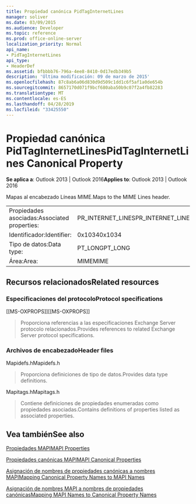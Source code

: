 ```yaml
---
title: Propiedad canónica PidTagInternetLines
manager: soliver
ms.date: 03/09/2015
ms.audience: Developer
ms.topic: reference
ms.prod: office-online-server
localization_priority: Normal
api_name:
- PidTagInternetLines
api_type:
- HeaderDef
ms.assetid: bfbbbb76-796a-4ee8-8410-0d17edb349b5
description: 'Última modificación: 09 de marzo de 2015'
ms.openlocfilehash: 87c8ab6a06d830d9d509c1dd1c6f5af1a0de654b
ms.sourcegitcommit: 8657170d071f9bcf680aba50b9c07f2a4fb82283
ms.translationtype: MT
ms.contentlocale: es-ES
ms.lasthandoff: 04/28/2019
ms.locfileid: "33425550"
---
```

# <a name="pidtaginternetlines-canonical-property"></a><span data-ttu-id="a6181-103">Propiedad canónica PidTagInternetLines</span><span class="sxs-lookup"><span data-stu-id="a6181-103">PidTagInternetLines Canonical Property</span></span>

  
  
<span data-ttu-id="a6181-104">**Se aplica a**: Outlook 2013 | Outlook 2016</span><span class="sxs-lookup"><span data-stu-id="a6181-104">**Applies to**: Outlook 2013 | Outlook 2016</span></span> 
  
<span data-ttu-id="a6181-105">Mapas al encabezado Líneas MIME.</span><span class="sxs-lookup"><span data-stu-id="a6181-105">Maps to the MIME Lines header.</span></span>
  
|||
|:-----|:-----|
|<span data-ttu-id="a6181-106">Propiedades asociadas:</span><span class="sxs-lookup"><span data-stu-id="a6181-106">Associated properties:</span></span>  <br/> |<span data-ttu-id="a6181-107">PR_INTERNET_LINES</span><span class="sxs-lookup"><span data-stu-id="a6181-107">PR_INTERNET_LINES</span></span>  <br/> |
|<span data-ttu-id="a6181-108">Identificador:</span><span class="sxs-lookup"><span data-stu-id="a6181-108">Identifier:</span></span>  <br/> |<span data-ttu-id="a6181-109">0x1034</span><span class="sxs-lookup"><span data-stu-id="a6181-109">0x1034</span></span>  <br/> |
|<span data-ttu-id="a6181-110">Tipo de datos:</span><span class="sxs-lookup"><span data-stu-id="a6181-110">Data type:</span></span>  <br/> |<span data-ttu-id="a6181-111">PT_LONG</span><span class="sxs-lookup"><span data-stu-id="a6181-111">PT_LONG</span></span>  <br/> |
|<span data-ttu-id="a6181-112">Área:</span><span class="sxs-lookup"><span data-stu-id="a6181-112">Area:</span></span>  <br/> |<span data-ttu-id="a6181-113">MIME</span><span class="sxs-lookup"><span data-stu-id="a6181-113">MIME</span></span>  <br/> |
   
## <a name="related-resources"></a><span data-ttu-id="a6181-114">Recursos relacionados</span><span class="sxs-lookup"><span data-stu-id="a6181-114">Related resources</span></span>

### <a name="protocol-specifications"></a><span data-ttu-id="a6181-115">Especificaciones del protocolo</span><span class="sxs-lookup"><span data-stu-id="a6181-115">Protocol specifications</span></span>

<span data-ttu-id="a6181-116">[[MS-OXPROPS]]</span><span class="sxs-lookup"><span data-stu-id="a6181-116">[[MS-OXPROPS]]</span></span> 
  
> <span data-ttu-id="a6181-117">Proporciona referencias a las especificaciones Exchange Server protocolo relacionados.</span><span class="sxs-lookup"><span data-stu-id="a6181-117">Provides references to related Exchange Server protocol specifications.</span></span>
    
### <a name="header-files"></a><span data-ttu-id="a6181-118">Archivos de encabezado</span><span class="sxs-lookup"><span data-stu-id="a6181-118">Header files</span></span>

<span data-ttu-id="a6181-119">Mapidefs.h</span><span class="sxs-lookup"><span data-stu-id="a6181-119">Mapidefs.h</span></span>
  
> <span data-ttu-id="a6181-120">Proporciona definiciones de tipo de datos.</span><span class="sxs-lookup"><span data-stu-id="a6181-120">Provides data type definitions.</span></span>
    
<span data-ttu-id="a6181-121">Mapitags.h</span><span class="sxs-lookup"><span data-stu-id="a6181-121">Mapitags.h</span></span>
  
> <span data-ttu-id="a6181-122">Contiene definiciones de propiedades enumeradas como propiedades asociadas.</span><span class="sxs-lookup"><span data-stu-id="a6181-122">Contains definitions of properties listed as associated properties.</span></span>
    
## <a name="see-also"></a><span data-ttu-id="a6181-123">Vea también</span><span class="sxs-lookup"><span data-stu-id="a6181-123">See also</span></span>



[<span data-ttu-id="a6181-124">Propiedades MAPI</span><span class="sxs-lookup"><span data-stu-id="a6181-124">MAPI Properties</span></span>](mapi-properties.md)
  
[<span data-ttu-id="a6181-125">Propiedades canónicas MAPI</span><span class="sxs-lookup"><span data-stu-id="a6181-125">MAPI Canonical Properties</span></span>](mapi-canonical-properties.md)
  
[<span data-ttu-id="a6181-126">Asignación de nombres de propiedades canónicas a nombres MAPI</span><span class="sxs-lookup"><span data-stu-id="a6181-126">Mapping Canonical Property Names to MAPI Names</span></span>](mapping-canonical-property-names-to-mapi-names.md)
  
[<span data-ttu-id="a6181-127">Asignación de nombres MAPI a nombres de propiedades canónicas</span><span class="sxs-lookup"><span data-stu-id="a6181-127">Mapping MAPI Names to Canonical Property Names</span></span>](mapping-mapi-names-to-canonical-property-names.md)

